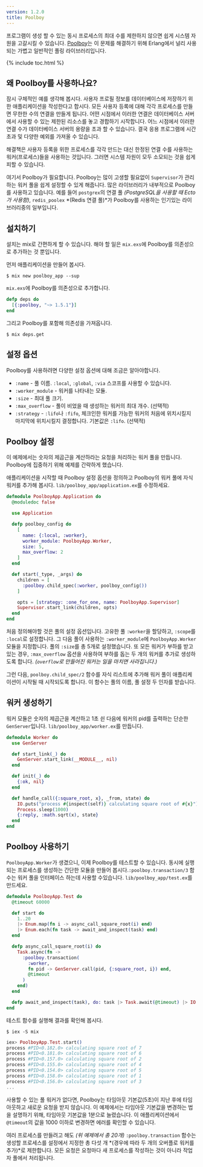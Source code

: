 ```yaml
---
version: 1.2.0
title: Poolboy
---
```


프로그램이 생성 할 수 있는 동시 프로세스의 최대 수를 제한하지 않으면 쉽게 시스템 자원을 고갈시킬 수 있습니다. [Poolboy](https://github.com/devinus/poolboy)는 이 문제를 해결하기 위해 Erlang에서 널리 사용되는 가볍고 일반적인 풀링 라이브러리입니다.

{% include toc.html %}

## 왜 Poolboy를 사용하나요?

잠시 구체적인 예를 생각해 봅시다. 사용자 프로필 정보를 데이터베이스에 저장하기 위한 애플리케이션을 작성한다고 합시다. 모든 사용자 등록에 대해 각각 프로세스를 만들면 무한한 수의 연결을 만들게 됩니다. 어떤 시점에서 이러한 연결은 데이터베이스 서버에서 사용할 수 있는 제한된 리소스를 놓고 경합하기 시작합니다. 어느 시점에서 이러한 연결 수가 데이터베이스 서버의 용량을 초과 할 수 있습니다. 결국 응용 프로그램에 시간 초과 및 다양한 예외를 가져올 수 있습니다.

해결책은 사용자 등록을 위한 프로세스를 각각 만드는 대신 한정된 연결 수를 사용하는 워커(프로세스)들을 사용하는 것입니다. 그러면 시스템 자원이 모두 소모되는 것을 쉽게 피할 수 있습니다.

여기서 Poolboy가 필요합니다. Poolboy는 많이 고생할 필요없이 `Supervisor`가 관리하는 워커 풀을 쉽게 설정할 수 있게 해줍니다. 많은 라이브러리가 내부적으로 Poolboy를 사용하고 있습니다. 예를 들어 `postgrex`의 연결 풀 *(PostgreSQL을 사용할 때 Ecto가 사용함)*, `redis_poolex` *(Redis 연결 풀)*가 Poolboy를 사용하는 인기있는 라이브러리중의 일부입니다.

## 설치하기

설치는 mix로 간편하게 할 수 있습니다. 해야 할 일은 `mix.exs`에 Poolboy를 의존성으로 추가하는 것 뿐입니다.

먼저 애플리케이션을 만들어 봅시다.

```shell
$ mix new poolboy_app --sup
```

`mix.exs`에 Poolboy를 의존성으로 추가합니다.

```elixir
defp deps do
  [{:poolboy, "~> 1.5.1"}]
end
```

그리고 Poolboy를 포함해 의존성을 가져옵니다.
```shell
$ mix deps.get
```

## 설정 옵션

Poolboy를 사용하려면 다양한 설정 옵션에 대해 조금은 알아야합니다.

* `:name` - 풀 이름. `:local`, `:global`, `:via` 스코프를 사용할 수 있습니다.
* `:worker_module` - 워커를 나타내는 모듈.
* `:size` - 최대 풀 크기.
* `:max_overflow` - 풀이 비었을 때 생성하는 워커의 최대 개수. (선택적)
* `:strategy` - `:lifo`나 `:fifo`, 체크인한 워커를 가능한 워커의 처음에 위치시킬지 마지막에 위치시킬지 결정합니다. 기본값은 `:lifo`. (선택적)

## Poolboy 설정

이 예제에서는 숫자의 제곱근을 계산하라는 요청을 처리하는 워커 풀을 만듭니다. Poolboy에 집중하기 위해 예제를 간략하게 했습니다.

애플리케이션을 시작할 때 Poolboy 설정 옵션을 정의하고 Poolboy의 워커 풀에 자식 워커를 추가해 봅시다. `lib/poolboy_app/application.ex`를 수정하세요.

```elixir
defmodule PoolboyApp.Application do
  @moduledoc false

  use Application

  defp poolboy_config do
    [
      name: {:local, :worker},
      worker_module: PoolboyApp.Worker,
      size: 5,
      max_overflow: 2
    ]
  end

  def start(_type, _args) do
    children = [
      :poolboy.child_spec(:worker, poolboy_config())
    ]

    opts = [strategy: :one_for_one, name: PoolboyApp.Supervisor]
    Supervisor.start_link(children, opts)
  end
end
```

처음 정의해야할 것은 풀의 설정 옵션입니다. 고유한 풀 `:worker`을 할당하고, `:scope`를 `:local`로 설정합니다. 그 다음 풀이 사용하는 `:worker_module`에 `PoolboyApp.Worker` 모듈을 지정합니다. 풀의 `:size`를 총 5개로 설정했습니다. 또 모든 워커가 부하를 받고있는 경우, `:max_overflow` 옵션을 사용하여 부하를 돕는 두 개의 워커를 추가로 생성하도록 합니다. *(`overflow`로 만들어진 워커는 일을 마치면 사라집니다.)*

그런 다음, `poolboy.child_spec/2` 함수를 자식 리스트에 추가해 워커 풀이 애플리케이션이 시작될 때 시작되도록 합니다. 이 함수는 풀의 이름, 풀 설정 두 인자를 받습니다.

## 워커 생성하기
워커 모듈은 숫자의 제곱근을 계산하고 1초 쉰 다음에 워커의 pid를 출력하는 단순한 `GenServer`입니다. `lib/poolboy_app/worker.ex`를 만듭니다.

```elixir
defmodule Worker do
  use GenServer

  def start_link(_) do
    GenServer.start_link(__MODULE__, nil)
  end

  def init(_) do
    {:ok, nil}
  end

  def handle_call({:square_root, x}, _from, state) do
    IO.puts("process #{inspect(self)} calculating square root of #{x}")
    Process.sleep(1000)
    {:reply, :math.sqrt(x), state}
  end
end
```

## Poolboy 사용하기

`PoolboyApp.Worker`가 생겼으니, 이제 Poolboy를 테스트할 수 있습니다. 동시에 실행되는 프로세스를 생성하는 간단한 모듈을 만들어 봅시다.`:poolboy.transaction/3` 함수는 워커 풀을 인터페이스 하는데 사용할 수있습니다. `lib/poolboy_app/test.ex`를 만드세요.

```elixir
defmodule PoolboyApp.Test do
  @timeout 60000

  def start do
    1..20
    |> Enum.map(fn i -> async_call_square_root(i) end)
    |> Enum.each(fn task -> await_and_inspect(task) end)
  end

  defp async_call_square_root(i) do
    Task.async(fn ->
      :poolboy.transaction(
        :worker,
        fn pid -> GenServer.call(pid, {:square_root, i}) end,
        @timeout
      )
    end)
  end

  defp await_and_inspect(task), do: task |> Task.await(@timeout) |> IO.inspect()
end
```

테스트 함수를 실행해 결과를 확인해 봅시다.

```shell
$ iex -S mix
```

```elixir
iex> PoolboyApp.Test.start()
process #PID<0.182.0> calculating square root of 7
process #PID<0.181.0> calculating square root of 6
process #PID<0.157.0> calculating square root of 2
process #PID<0.155.0> calculating square root of 4
process #PID<0.154.0> calculating square root of 5
process #PID<0.158.0> calculating square root of 1
process #PID<0.156.0> calculating square root of 3
...
```

사용할 수 있는 풀 워커가 없다면, Poolboy는 타임아웃 기본값(5초)이 지난 후에 타임아웃하고 새로운 요청을 받지 않습니다. 이 예제에서는 타임아웃 기본값을 변경하는 법을 설명하기 위해, 타임아웃 기본값을 1분으로 늘렸습니다. 이 애플리케이션에서 `@timeout`의 값을 1000 이하로 변경하면 에러를 확인할 수 있습니다.

여러 프로세스를 만들려고 해도 *(위 예제에서 총 20개)* `:poolboy.transaction` 함수는 생성할 프로세스를 설정에서 지정한 총 다섯 개 *(경우에 따라 두 개의 오버플로 워커를 추가)*로 제한합니다. 모든 요청은 요청마다 새 프로세스를 작성하는 것이 아니라 작업자 풀에서 처리됩니다.
